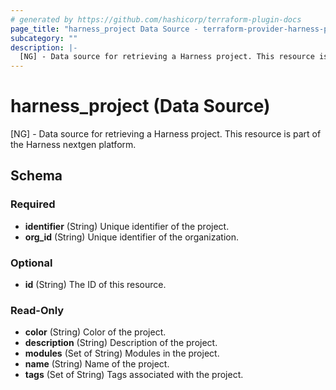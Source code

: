 ```yaml
---
# generated by https://github.com/hashicorp/terraform-plugin-docs
page_title: "harness_project Data Source - terraform-provider-harness-platform"
subcategory: ""
description: |-
  [NG] - Data source for retrieving a Harness project. This resource is part of the Harness nextgen platform.
---
```


# harness_project (Data Source)

[NG] - Data source for retrieving a Harness project. This resource is part of the Harness nextgen platform.



<!-- schema generated by tfplugindocs -->
## Schema

### Required

- **identifier** (String) Unique identifier of the project.
- **org_id** (String) Unique identifier of the organization.

### Optional

- **id** (String) The ID of this resource.

### Read-Only

- **color** (String) Color of the project.
- **description** (String) Description of the project.
- **modules** (Set of String) Modules in the project.
- **name** (String) Name of the project.
- **tags** (Set of String) Tags associated with the project.


